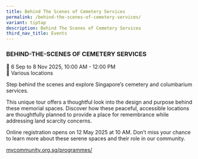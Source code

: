 ```yaml
---
title: Behind The Scenes of Cemetery Services
permalink: /behind-the-scenes-of-cemetery-services/
variant: tiptap
description: Behind The Scenes of Cemetery Services
third_nav_title: Events
---
```

<h3>BEHIND-THE-SCENES OF CEMETERY SERVICES</h3>
<p>📆 6 Sep to 8 Nov 2025, 10:00 AM - 12:00 PM&nbsp;
<br>📍 Various locations</p>
<p>Step behind the scenes and explore Singapore’s cemetery and columbarium
services.</p>
<p>This unique tour offers a thoughtful look into the design and purpose
behind these memorial spaces. Discover how these peaceful, accessible locations
are thoughtfully planned to provide a place for remembrance while addressing
land scarcity concerns.</p>
<p>Online registration opens on 12 May 2025 at 10 AM. Don’t miss your chance
to learn more about these serene spaces and their role in our community.</p>
<p><a href="https://mycommunity.org.sg/programmes/" rel="noopener noreferrer nofollow" target="_blank">mycommunity.org.sg/programmes/</a>
</p>